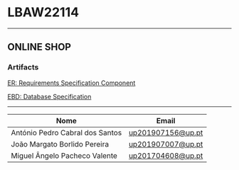 # LBAW22114
---

## ONLINE SHOP 

### Artifacts
[ER: Requirements Specification Component](./Docs/ER/er.md)

[EBD: Database Specification](./Docs/EBD/ebd.md)

---
|Nome | Email |
|----|----|
|António Pedro Cabral dos Santos | up201907156@up.pt |
|João Margato Borlido Pereira |  up201907007@up.pt |
|Miguel Ângelo Pacheco Valente| up201704608@up.pt|  